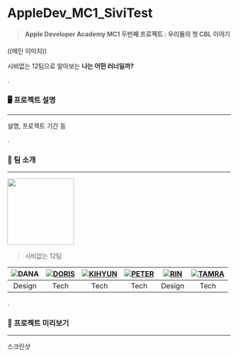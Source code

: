 # AppleDev_MC1_SiviTest

> #### Apple Developer Academy MC1 두번째 프로젝트 : 우리들의 첫 CBL 이야기


((메인 이미지))


시비없는 12팀으로 알아보는 **나는 어떤 러너일까?**



.
### 🖥️ 프로젝트 설명
---
설명, 프로젝트 기간 등


.
### 👥 팀 소개
---


<img src="https://github.com/SIVITEAM/AppleDev_MC1_SiviTest/blob/main/StoryView/Test003.swiftpm/Assets.xcassets/AppIcon.appiconset/AppIcon.png" width="150" height="150">


> 시비없는 12팀



![](https://github.com/SIVITEAM/AppleDev_MC1_SiviTest/blob/main/StoryView/Test003.swiftpm/Assets.xcassets/DANA%20character.imageset/KakaoTalk_Photo_2023-03-30-11-15-26%205.jpeg)DANA|![](https://github.com/SIVITEAM/AppleDev_MC1_SiviTest/blob/main/StoryView/Test003.swiftpm/Assets.xcassets/DORIS%20character.imageset/KakaoTalk_Photo_2023-03-30-11-15-26%204.jpeg)[DORIS](https://github.com/GYURI-PARK)|![](https://github.com/SIVITEAM/AppleDev_MC1_SiviTest/blob/main/StoryView/Test003.swiftpm/Assets.xcassets/KIHYUN%20character.imageset/KakaoTalk_Photo_2023-03-30-11-15-26%206.jpeg)[KIHYUN](https://github.com/leeve1247)|![](https://github.com/SIVITEAM/AppleDev_MC1_SiviTest/blob/main/StoryView/Test003.swiftpm/Assets.xcassets/PETER%20character.imageset/KakaoTalk_Photo_2023-03-30-11-15-25%201.jpeg)[PETER](https://github.com/shine-jung)|![](https://github.com/SIVITEAM/AppleDev_MC1_SiviTest/blob/main/StoryView/Test003.swiftpm/Assets.xcassets/RIN%20character.imageset/KakaoTalk_Photo_2023-03-30-11-15-25%202.jpeg)[RIN](https://github.com/dimazsr)|![](https://github.com/SIVITEAM/AppleDev_MC1_SiviTest/blob/main/StoryView/Test003.swiftpm/Assets.xcassets/TAMRA%20character.imageset/KakaoTalk_Photo_2023-03-30-11-15-25%203.jpeg)[TAMRA](https://github.com/SEOKJUN-KO)|
:---:|:---:|:---:|:---:|:---:|:---:|
Design|Tech|Tech|Tech|Design|Tech|


.
### 👀 프로젝트 미리보기
---
스크린샷
